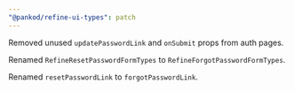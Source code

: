 ```yaml
---
"@pankod/refine-ui-types": patch
---
```


Removed unused `updatePasswordLink` and `onSubmit` props from auth pages.

Renamed `RefineResetPasswordFormTypes` to `RefineForgotPasswordFormTypes`.

Renamed `resetPasswordLink` to `forgotPasswordLink`.